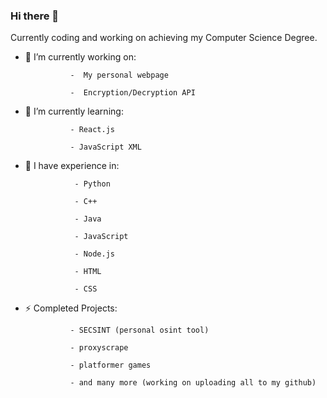 ### Hi there 👋

Currently coding and working on achieving my Computer Science Degree.

- 🔭 I’m currently working on:
  
                -  My personal webpage
  
                -  Encryption/Decryption API
  
- 🌱 I’m currently learning:
  
                - React.js
  
                - JavaScript XML

- 👀 I have experience in:
  
                 - Python

                 - C++

                 - Java

                 - JavaScript

                 - Node.js

                 - HTML

                 - CSS
  
- ⚡ Completed Projects:
  
                - SECSINT (personal osint tool)
  
                - proxyscrape
  
                - platformer games
  
                - and many more (working on uploading all to my github)
